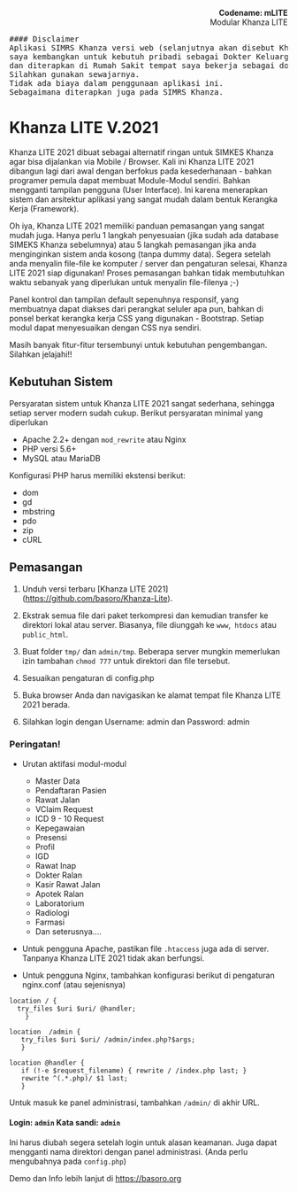 <p align="right">
    <b>Codename: mLITE</b><br>
    Modular Khanza LITE
</p>

<pre>
#### Disclaimer
Aplikasi SIMRS Khanza versi web (selanjutnya akan disebut KhanzaLITE),
saya kembangkan untuk kebutuh pribadi sebagai Dokter Keluarga
dan diterapkan di Rumah Sakit tempat saya bekerja sebagai dokter ASN.
Silahkan gunakan sewajarnya.
Tidak ada biaya dalam penggunaan aplikasi ini.
Sebagaimana diterapkan juga pada SIMRS Khanza.
</pre>

# Khanza LITE V.2021

Khanza LITE 2021  dibuat sebagai alternatif ringan untuk SIMKES Khanza agar bisa dijalankan via Mobile / Browser. Kali ini Khanza LITE 2021  dibangun lagi dari awal dengan berfokus pada kesederhanaan - bahkan programer pemula dapat membuat Module-Modul sendiri. Bahkan mengganti tampilan pengguna (User Interface). Ini karena menerapkan sistem dan arsitektur aplikasi yang sangat mudah dalam bentuk Kerangka Kerja (Framework).

Oh iya, Khanza LITE 2021  memiliki panduan pemasangan yang sangat mudah juga. Hanya perlu 1 langkah penyesuaian (jika sudah ada database SIMEKS Khanza sebelumnya) atau 5 langkah pemasangan jika anda menginginkan sistem anda kosong (tanpa dummy data). Segera setelah anda menyalin file-file ke komputer / server dan pengaturan selesai, Khanza LITE 2021  siap digunakan! Proses pemasangan bahkan tidak membutuhkan waktu sebanyak yang diperlukan untuk menyalin file-filenya ;-)

Panel kontrol dan tampilan default sepenuhnya responsif, yang membuatnya dapat diakses dari perangkat seluler apa pun, bahkan di ponsel berkat kerangka kerja CSS yang digunakan - Bootstrap. Setiap modul dapat menyesuaikan dengan CSS nya sendiri.

Masih banyak fitur-fitur tersembunyi untuk kebutuhan pengembangan. Silahkan jelajahi!!


Kebutuhan Sistem
----------------

Persyaratan sistem untuk Khanza LITE 2021  sangat sederhana, sehingga setiap server modern sudah cukup. Berikut persyaratan minimal yang diperlukan

+ Apache 2.2+ dengan `mod_rewrite` atau Nginx
+ PHP versi 5.6+
+ MySQL atau MariaDB

Konfigurasi PHP harus memiliki ekstensi berikut:

+ dom
+ gd
+ mbstring
+ pdo
+ zip
+ cURL

Pemasangan
----------

1. Unduh versi terbaru [Khanza LITE 2021] (https://github.com/basoro/Khanza-Lite).

2. Ekstrak semua file dari paket terkompresi dan kemudian transfer ke direktori lokal atau server. Biasanya, file diunggah ke `www`,` htdocs` atau `public_html`.

3. Buat folder `tmp/` dan `admin/tmp`. Beberapa server mungkin memerlukan izin tambahan `chmod 777` untuk direktori dan file tersebut.

4. Sesuaikan pengaturan di config.php

5. Buka browser Anda dan navigasikan ke alamat tempat file Khanza LITE 2021 berada.

6. Silahkan login dengan Username: admin dan Password: admin


### Peringatan!

+ Urutan aktifasi modul-modul
  - Master Data
  - Pendaftaran Pasien
  - Rawat Jalan
  - VClaim Request
  - ICD 9 - 10 Request
  - Kepegawaian
  - Presensi
  - Profil
  - IGD
  - Rawat Inap
  - Dokter Ralan
  - Kasir Rawat Jalan
  - Apotek Ralan
  - Laboratorium
  - Radiologi
  - Farmasi
  - Dan seterusnya....

+ Untuk pengguna Apache, pastikan file `.htaccess` juga ada di server. Tanpanya Khanza LITE 2021 tidak akan berfungsi.
+ Untuk pengguna Nginx, tambahkan konfigurasi berikut di pengaturan nginx.conf (atau sejenisnya)

```
location / {
  try_files $uri $uri/ @handler;
    }

location  /admin {
   try_files $uri $uri/ /admin/index.php?$args;
   }

location @handler {
   if (!-e $request_filename) { rewrite / /index.php last; }
   rewrite ^(.*.php)/ $1 last;
   }
```

Untuk masuk ke panel administrasi, tambahkan `/admin/` di akhir URL.
#### Login: `admin` Kata sandi: `admin`
Ini harus diubah segera setelah login untuk alasan keamanan. Juga dapat mengganti nama direktori dengan panel administrasi.  (Anda perlu mengubahnya pada `config.php`)

Demo dan Info lebih lanjut di https://basoro.org

